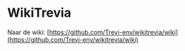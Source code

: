 # WikiTrevia

Naar de wiki: [https://github.com/Trevi-env/wikitrevia/wiki](https://github.com/Trevi-env/wikitrevia/wiki)
